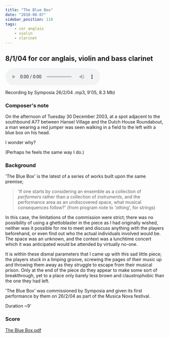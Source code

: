 ```yaml
---
title: "The Blue Box"
date: "2010-08-07"
sidebar_position: 118
tags:
    - cor anglais
    - violin
    - clarinet
---
```


## 8/1/04 for cor anglais, violin and bass clarinet

<audio controls>
  <source src="/thebluebox.mp3"/>
</audio>

Recording by Symposia 26/2/04 .mp3, 9'05, 8.3 Mb)

### Composer's note

On the afternoon of Tuesday 30 December 2003, at a spot adjacent to the southbound A77 between Hansel Village and the Dutch House Roundabout, a man wearing a red jumper was seen walking in a field to the left with a blue box on his head.

I wonder why?

(Perhaps he feels the same way I do.)

### Background

'The Blue Box' is the latest of a series of works built upon the same premise;

> 'If one starts by considering an ensemble as a collection of _performers_ rather than a collection of _instruments_, and the performance area as an undiscovered space, what musical consequences follow?' (from program note to 'othing', for strings)

In this case, the limitations of the commission were strict; there was no possibility of using a ghettoblaster in the piece as I had originally wished, neither was it possible for me to meet and discuss anything with the players beforehand, or even find out who the actual individuals involved would be. The space was an unknown, and the context was a lunchtime concert which it was anticipated would be attended by virtually no-one.

It is within these dismal parameters that I came up with this sad little piece; the players stuck in a limping groove, screwing the pages of their music up and throwing them away as they struggle to escape from their musical prison. Only at the end of the piece do they appear to make some sort of breakthrough, yet to a place only barely less brown and claustrophobic than the one they had left.

'The Blue Box' was commissioned by Symposia and given its first performance by them on 26/2/04 as part of the Musica Nova festival.

Duration ~9'

### Score

[The Blue Box.pdf](pathname:///catalog/the-blue-box.pdf "The Blue Box")